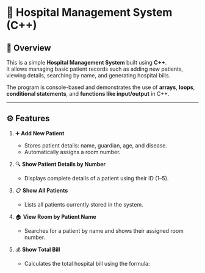 # 🏥 Hospital Management System (C++)

## 📖 Overview
This is a simple **Hospital Management System** built using **C++**.  
It allows managing basic patient records such as adding new patients, viewing details, searching by name, and generating hospital bills.

The program is console-based and demonstrates the use of **arrays**, **loops**, **conditional statements**, and **functions like input/output** in C++.

---

## ⚙️ Features

1. ➕ **Add New Patient**  
   - Stores patient details: name, guardian, age, and disease.  
   - Automatically assigns a room number.

2. 🔍 **Show Patient Details by Number**  
   - Displays complete details of a patient using their ID (1–5).

3. 📋 **Show All Patients**  
   - Lists all patients currently stored in the system.

4. 🏠 **View Room by Patient Name**  
   - Searches for a patient by name and shows their assigned room number.

5. 💰 **Show Total Bill**  
   - Calculates the total hospital bill using the formula:  
